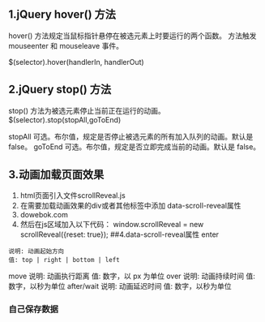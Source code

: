 ## 1.jQuery hover() 方法
  hover() 方法规定当鼠标指针悬停在被选元素上时要运行的两个函数。
  方法触发 mouseenter 和 mouseleave 事件。

  $(selector).hover(handlerIn, handlerOut)
## 2.jQuery stop() 方法
  stop() 方法为被选元素停止当前正在运行的动画。
  $(selector).stop(stopAll,goToEnd)

  stopAll	可选。布尔值，规定是否停止被选元素的所有加入队列的动画。默认是 false。
  goToEnd	可选。布尔值，规定是否立即完成当前的动画。默认是 false。
## 3.动画加载页面效果
  1. html页面引入文件scrollReveal.js
  2. 在需要加载动画效果的div或者其他标签中添加 
     data-scroll-reveal属性
  3. <div data-scroll-reveal="enter left and move 50px over 1.33s">
          dowebok.com
     </div> 
  4. 然后在js区域加入以下代码：
     window.scrollReveal = new scrollReveal({reset: true});
##4.data-scroll-reveal属性
    enter

    说明: 动画起始方向
    值: top | right | bottom | left
  move
    说明: 动画执行距离
    值: 数字，以 px 为单位
  over
    说明: 动画持续时间
  值: 数字，以秒为单位
    after/wait
    说明: 动画延迟时间
  值: 数字，以秒为单位

### 自己保存数据

   